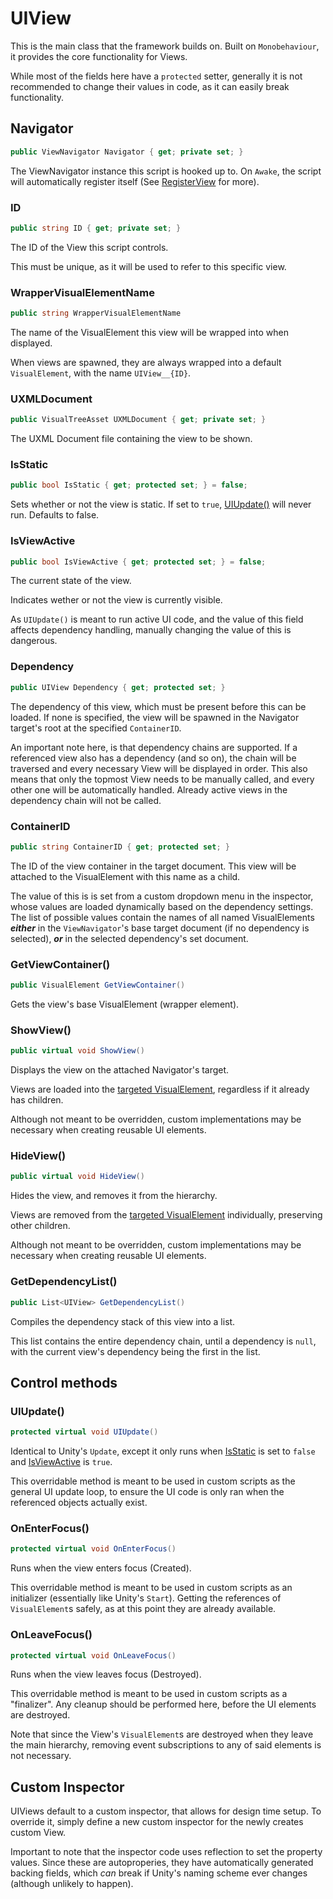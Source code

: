 # UIView

This is the main class that the framework builds on. Built on `Monobehaviour`, it provides the core functionality for Views.

While most of the fields here have a `protected` setter, generally it is not recommended to change their values in code, as it can easily break functionality.

## Navigator
```c#
public ViewNavigator Navigator { get; private set; }
```

The ViewNavigator instance this script is hooked up to. On `Awake`, the script will automatically register itself (See [RegisterView](./ViewNavigator.md#RegisterView) for more).


### ID
```c#
public string ID { get; private set; }
```
The ID of the View this script controls.

This must be unique, as it will be used to refer to this specific view.


### WrapperVisualElementName
```c#
public string WrapperVisualElementName
```
The name of the VisualElement this view will be wrapped into when displayed.

When views are spawned, they are always wrapped into a default `VisualElement`, with the name `UIView__{ID}`.


### UXMLDocument
```c#
public VisualTreeAsset UXMLDocument { get; private set; }
```
The UXML Document file containing the view to be shown.


### IsStatic
```c#
public bool IsStatic { get; protected set; } = false;
```
Sets whether or not the view is static. If set to `true`, [UIUpdate()](#UIUpdate()) will never run. Defaults to false.


### IsViewActive
```c#
public bool IsViewActive { get; protected set; } = false;
```
The current state of the view.

Indicates wether or not the view is currently visible.

As `UIUpdate()` is meant to run active UI code, and the value of this field affects dependency handling, manually changing the value of this is dangerous. 


### Dependency
```c#
public UIView Dependency { get; protected set; }
```
The dependency of this view, which must be present before this can be loaded. If none is specified, the view will be spawned in the Navigator target's root at the specified `ContainerID`.

An important note here, is that dependency chains are supported. If a referenced view also has a dependency (and so on), the chain will be traversed and every necessary View will be displayed in order. This also means that only the topmost View needs to be manually called, and every other one will be automatically handled. Already active views in the dependency chain will not be called.


### ContainerID
```c#
public string ContainerID { get; protected set; }
```
The ID of the view container in the target document. This view will be attached to the VisualElement with this name as a child.

The value of this is is set from a custom dropdown menu in the inspector, whose values are loaded dynamically based on the dependency settings. The list of possible values contain the names of all named VisualElements ___either___ in the `ViewNavigator`'s base target document (if no dependency is selected), ___or___ in the selected dependency's set document.


### GetViewContainer()
```c#
public VisualElement GetViewContainer()
```
Gets the view's base VisualElement (wrapper element).


### ShowView()
```c#
public virtual void ShowView()
```
Displays the view on the attached Navigator's target.

Views are loaded into the [targeted VisualElement](#ContainerID), regardless if it already has children.

Although not meant to be overridden, custom implementations may be necessary when creating reusable UI elements.

### HideView()
```c#
public virtual void HideView()
```
Hides the view, and removes it from the hierarchy.

Views are removed from the [targeted VisualElement](#ContainerID) individually, preserving other children.

Although not meant to be overridden, custom implementations may be necessary when creating reusable UI elements.

### GetDependencyList()
```c#
public List<UIView> GetDependencyList()
```
Compiles the dependency stack of this view into a list.

This list contains the entire dependency chain, until a dependency is `null`, with the current view's dependency being the first in the list.

## Control methods

### UIUpdate()
```c#
protected virtual void UIUpdate()
```
Identical to Unity's `Update`, except it only runs when [IsStatic](#IsStatic) is set to `false` and [IsViewActive](#IsViewActive) is `true`.

This overridable method is meant to be used in custom scripts as the general UI update loop, to ensure the UI code is only ran when the referenced objects actually exist.


### OnEnterFocus()
```c#
protected virtual void OnEnterFocus()
```
Runs when the view enters focus (Created).

This overridable method is meant to be used in custom scripts as an initializer (essentially like Unity's `Start`). Getting the references of `VisualElement`s safely, as at this point they are already available.


### OnLeaveFocus()
```c#
protected virtual void OnLeaveFocus()
```
Runs when the view leaves focus (Destroyed).

This overridable method is meant to be used in custom scripts as a "finalizer". Any cleanup should be performed here, before the UI elements are destroyed.

Note that since the View's `VisualElement`s are destroyed when they leave the main hierarchy, removing event subscriptions to any of said elements is not necessary.


## Custom Inspector
UIViews default to a custom inspector, that allows for design time setup. To override it, simply define a new custom inspector for the newly creates custom View.

Important to note that the inspector code uses reflection to set the property values. Since these are autoproperies, they have automatically generated backing fields, which _can_ break if Unity's naming scheme ever changes (although unlikely to happen).
